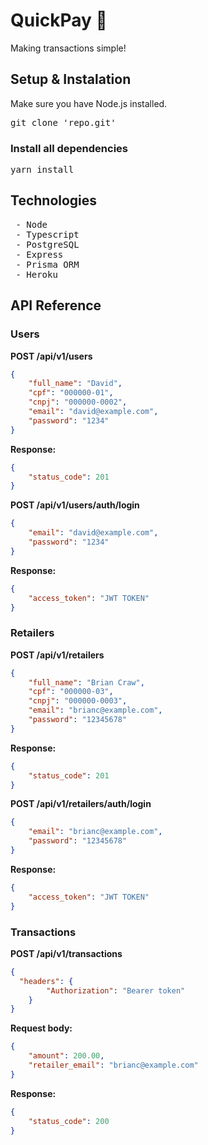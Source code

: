 # QuickPay 💚
Making transactions simple!

## Setup & Instalation
Make sure you have Node.js installed.
<pre>
git clone 'repo.git'
</pre>

###  Install all dependencies
<pre>yarn install</pre>

## Technologies
<pre>
 - Node
 - Typescript
 - PostgreSQL
 - Express
 - Prisma ORM
 - Heroku
</pre>

## API Reference

### Users
__POST /api/v1/users__
```json
{
	"full_name": "David",
	"cpf": "000000-01",
	"cnpj": "000000-0002",
	"email": "david@example.com",
	"password": "1234"
}
```
__Response:__
```json
{
	"status_code": 201
}
```

__POST /api/v1/users/auth/login__
```json
{
	"email": "david@example.com",
	"password": "1234"
}
```
__Response:__
```json
{
	"access_token": "JWT TOKEN"
}
```

### Retailers
__POST /api/v1/retailers__
```json
{
	"full_name": "Brian Craw",
	"cpf": "000000-03",
	"cnpj": "000000-0003",
	"email": "brianc@example.com",
	"password": "12345678"
}
```
__Response:__
```json
{
	"status_code": 201
}
```

__POST /api/v1/retailers/auth/login__
```json
{
	"email": "brianc@example.com",
	"password": "12345678"
}
```
__Response:__
```json
{
	"access_token": "JWT TOKEN"
}
```

### Transactions
__POST /api/v1/transactions__
```json
{
  "headers": {
		"Authorization": "Bearer token"
	}
}
```
__Request body:__
```json
{
	"amount": 200.00,
	"retailer_email": "brianc@example.com"
}
```
__Response:__
```json
{
	"status_code": 200
}
```